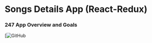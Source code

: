 # Songs Details App (React-Redux)

### 247 App Overview and Goals

[![GitHub](https://github.com/KChakhalyan)
